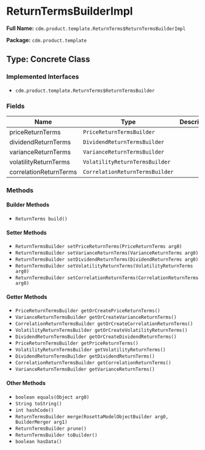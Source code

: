 # ReturnTermsBuilderImpl

**Full Name:** `cdm.product.template.ReturnTerms$ReturnTermsBuilderImpl`

**Package:** `cdm.product.template`

## Type: Concrete Class

### Implemented Interfaces

- `cdm.product.template.ReturnTerms$ReturnTermsBuilder`

### Fields

| Name | Type | Description |
|------|------|-------------|
| priceReturnTerms | `PriceReturnTermsBuilder` |  |
| dividendReturnTerms | `DividendReturnTermsBuilder` |  |
| varianceReturnTerms | `VarianceReturnTermsBuilder` |  |
| volatilityReturnTerms | `VolatilityReturnTermsBuilder` |  |
| correlationReturnTerms | `CorrelationReturnTermsBuilder` |  |

### Methods

#### Builder Methods

- `ReturnTerms build()`

#### Setter Methods

- `ReturnTermsBuilder setPriceReturnTerms(PriceReturnTerms arg0)`
- `ReturnTermsBuilder setVarianceReturnTerms(VarianceReturnTerms arg0)`
- `ReturnTermsBuilder setDividendReturnTerms(DividendReturnTerms arg0)`
- `ReturnTermsBuilder setVolatilityReturnTerms(VolatilityReturnTerms arg0)`
- `ReturnTermsBuilder setCorrelationReturnTerms(CorrelationReturnTerms arg0)`

#### Getter Methods

- `PriceReturnTermsBuilder getOrCreatePriceReturnTerms()`
- `VarianceReturnTermsBuilder getOrCreateVarianceReturnTerms()`
- `CorrelationReturnTermsBuilder getOrCreateCorrelationReturnTerms()`
- `VolatilityReturnTermsBuilder getOrCreateVolatilityReturnTerms()`
- `DividendReturnTermsBuilder getOrCreateDividendReturnTerms()`
- `PriceReturnTermsBuilder getPriceReturnTerms()`
- `VolatilityReturnTermsBuilder getVolatilityReturnTerms()`
- `DividendReturnTermsBuilder getDividendReturnTerms()`
- `CorrelationReturnTermsBuilder getCorrelationReturnTerms()`
- `VarianceReturnTermsBuilder getVarianceReturnTerms()`

#### Other Methods

- `boolean equals(Object arg0)`
- `String toString()`
- `int hashCode()`
- `ReturnTermsBuilder merge(RosettaModelObjectBuilder arg0, BuilderMerger arg1)`
- `ReturnTermsBuilder prune()`
- `ReturnTermsBuilder toBuilder()`
- `boolean hasData()`


